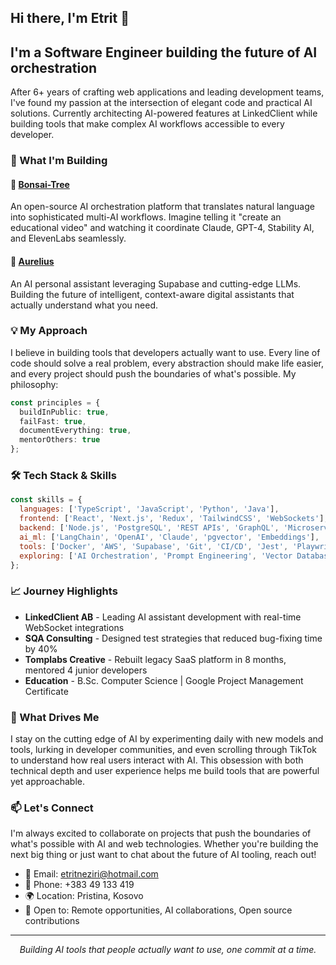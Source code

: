 ## Hi there, I'm Etrit 👋

## I'm a Software Engineer building the future of AI orchestration

After 6+ years of crafting web applications and leading development teams, I've found my passion at the intersection of elegant code and practical AI solutions. Currently architecting AI-powered features at LinkedClient while building tools that make complex AI workflows accessible to every developer.

### 🚀 What I'm Building

#### 🌳 [Bonsai-Tree](https://github.com/Etriti00/Bonsai-Tree)
An open-source AI orchestration platform that translates natural language into sophisticated multi-AI workflows. Imagine telling it "create an educational video" and watching it coordinate Claude, GPT-4, Stability AI, and ElevenLabs seamlessly.

#### 🤖 [Aurelius](https://github.com/Etriti00/Aurelius)
An AI personal assistant leveraging Supabase and cutting-edge LLMs. Building the future of intelligent, context-aware digital assistants that actually understand what you need.

### 💡 My Approach

I believe in building tools that developers actually want to use. Every line of code should solve a real problem, every abstraction should make life easier, and every project should push the boundaries of what's possible. My philosophy:

```typescript
const principles = {
  buildInPublic: true,
  failFast: true,
  documentEverything: true,
  mentorOthers: true
};
```

### 🛠️ Tech Stack & Skills

```javascript
const skills = {
  languages: ['TypeScript', 'JavaScript', 'Python', 'Java'],
  frontend: ['React', 'Next.js', 'Redux', 'TailwindCSS', 'WebSockets'],
  backend: ['Node.js', 'PostgreSQL', 'REST APIs', 'GraphQL', 'Microservices'],
  ai_ml: ['LangChain', 'OpenAI', 'Claude', 'pgvector', 'Embeddings'],
  tools: ['Docker', 'AWS', 'Supabase', 'Git', 'CI/CD', 'Jest', 'Playwright'],
  exploring: ['AI Orchestration', 'Prompt Engineering', 'Vector Databases']
};
```

### 📈 Journey Highlights

- **LinkedClient AB** - Leading AI assistant development with real-time WebSocket integrations
- **SQA Consulting** - Designed test strategies that reduced bug-fixing time by 40%
- **Tomplabs Creative** - Rebuilt legacy SaaS platform in 8 months, mentored 4 junior developers
- **Education** - B.Sc. Computer Science | Google Project Management Certificate

### 🌟 What Drives Me

I stay on the cutting edge of AI by experimenting daily with new models and tools, lurking in developer communities, and even scrolling through TikTok to understand how real users interact with AI. This obsession with both technical depth and user experience helps me build tools that are powerful yet approachable.

### 📫 Let's Connect

I'm always excited to collaborate on projects that push the boundaries of what's possible with AI and web technologies. Whether you're building the next big thing or just want to chat about the future of AI tooling, reach out!

- 📧 Email: etritneziri@hotmail.com
- 📱 Phone: +383 49 133 419
- 🌍 Location: Pristina, Kosovo
- 💼 Open to: Remote opportunities, AI collaborations, Open source contributions

---

<p align="center">
  <i>Building AI tools that people actually want to use, one commit at a time.</i>
</p>
